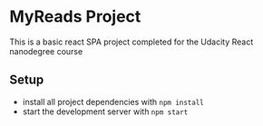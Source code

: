# MyReads Project

This is a basic react SPA project completed for the Udacity React nanodegree course

## Setup

* install all project dependencies with `npm install`
* start the development server with `npm start`
